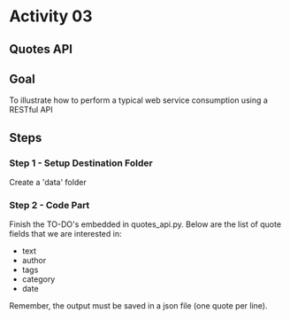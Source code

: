 # Activity 03

## Quotes API

## Goal

To illustrate how to perform a typical web service consumption using a RESTful API

## Steps

### Step 1 - Setup Destination Folder

Create a 'data' folder


### Step 2 - Code Part 

Finish the TO-DO's embedded in quotes_api.py. Below are the list of quote fields that we are interested in: 

* text
* author
* tags
* category
* date

Remember, the output must be saved in a json file (one quote per line). 